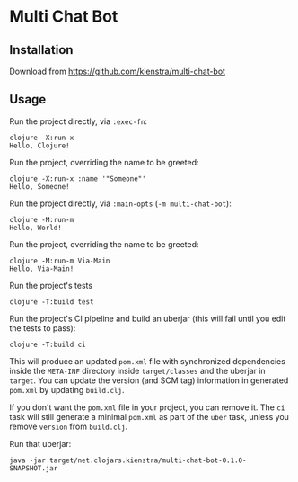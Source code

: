 # Multi Chat Bot

## Installation

Download from https://github.com/kienstra/multi-chat-bot

## Usage

Run the project directly, via `:exec-fn`:

    clojure -X:run-x
    Hello, Clojure!

Run the project, overriding the name to be greeted:

    clojure -X:run-x :name '"Someone"'
    Hello, Someone!

Run the project directly, via `:main-opts` (`-m multi-chat-bot`):

    clojure -M:run-m
    Hello, World!

Run the project, overriding the name to be greeted:

    clojure -M:run-m Via-Main
    Hello, Via-Main!

Run the project's tests

    clojure -T:build test

Run the project's CI pipeline and build an uberjar (this will fail until you edit the tests to pass):

    clojure -T:build ci

This will produce an updated `pom.xml` file with synchronized dependencies inside the `META-INF`
directory inside `target/classes` and the uberjar in `target`. You can update the version (and SCM tag)
information in generated `pom.xml` by updating `build.clj`.

If you don't want the `pom.xml` file in your project, you can remove it. The `ci` task will
still generate a minimal `pom.xml` as part of the `uber` task, unless you remove `version`
from `build.clj`.

Run that uberjar:

    java -jar target/net.clojars.kienstra/multi-chat-bot-0.1.0-SNAPSHOT.jar
